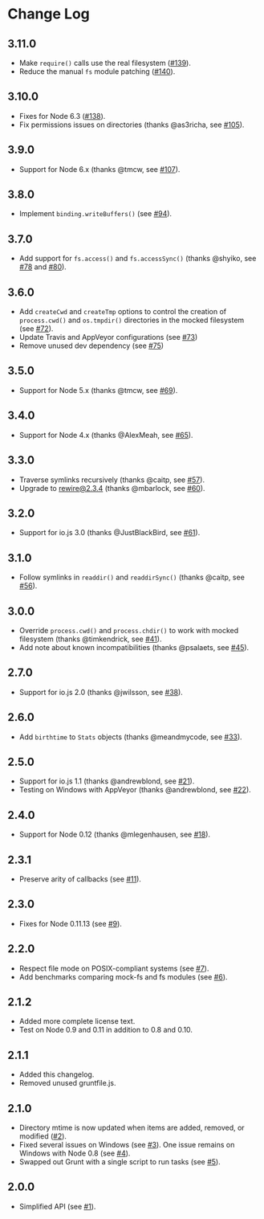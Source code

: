 # Change Log

## 3.11.0

 * Make `require()` calls use the real filesystem ([#139][#139]).
 * Reduce the manual `fs` module patching ([#140][#140]).

## 3.10.0

 * Fixes for Node 6.3 ([#138][#138]).
 * Fix permissions issues on directories (thanks @as3richa, see [#105][#105]).

## 3.9.0

 * Support for Node 6.x (thanks @tmcw, see [#107][#107]).

## 3.8.0

 * Implement `binding.writeBuffers()` (see [#94][#94]).

## 3.7.0

 * Add support for `fs.access()` and `fs.accessSync()` (thanks @shyiko, see [#78][#78] and [#80][#80]).

## 3.6.0

 * Add `createCwd` and `createTmp` options to control the creation of `process.cwd()` and `os.tmpdir()` directories in the mocked filesystem (see [#72][#72]).
 * Update Travis and AppVeyor configurations (see [#73][#73])
 * Remove unused dev dependency (see [#75][#75])

## 3.5.0

 * Support for Node 5.x (thanks @tmcw, see [#69][#69]).

## 3.4.0

 * Support for Node 4.x (thanks @AlexMeah, see [#65][#65]).

## 3.3.0

 * Traverse symlinks recursively (thanks @caitp, see [#57][#57]).
 * Upgrade to rewire@2.3.4 (thanks @mbarlock, see [#60][#60]).

## 3.2.0

 * Support for io.js 3.0 (thanks @JustBlackBird, see [#61][#61]).

## 3.1.0

 * Follow symlinks in `readdir()` and `readdirSync()` (thanks @caitp, see [#56][#56]).

## 3.0.0

 * Override `process.cwd()` and `process.chdir()` to work with mocked filesystem (thanks @timkendrick, see [#41][#41]).
 * Add note about known incompatibilities (thanks @psalaets, see [#45][#45]).

## 2.7.0

 * Support for io.js 2.0 (thanks @jwilsson, see [#38][#38]).

## 2.6.0

 * Add `birthtime` to `Stats` objects (thanks @meandmycode, see [#33][#33]).

## 2.5.0

 * Support for io.js 1.1 (thanks @andrewblond, see [#21][#21]).
 * Testing on Windows with AppVeyor (thanks @andrewblond, see [#22][#22]).

## 2.4.0

 * Support for Node 0.12 (thanks @mlegenhausen, see [#18][#18]).

## 2.3.1

 * Preserve arity of callbacks (see [#11][#11]).

## 2.3.0

 * Fixes for Node 0.11.13 (see [#9][#9]).

## 2.2.0

 * Respect file mode on POSIX-compliant systems (see [#7][#7]).
 * Add benchmarks comparing mock-fs and fs modules (see [#6][#6]).

## 2.1.2

 * Added more complete license text.
 * Test on Node 0.9 and 0.11 in addition to 0.8 and 0.10.

## 2.1.1

 * Added this changelog.
 * Removed unused gruntfile.js.

## 2.1.0

 * Directory mtime is now updated when items are added, removed, or modified ([#2][#2]).
 * Fixed several issues on Windows (see [#3][#3]).  One issue remains on Windows with Node 0.8 (see [#4][#4]).
 * Swapped out Grunt with a single script to run tasks (see [#5][#5]).

## 2.0.0

 * Simplified API (see [#1][#1]).


[#1]: https://github.com/tschaub/mock-fs/pull/1
[#2]: https://github.com/tschaub/mock-fs/pull/2
[#3]: https://github.com/tschaub/mock-fs/pull/3
[#4]: https://github.com/tschaub/mock-fs/issues/4
[#5]: https://github.com/tschaub/mock-fs/pull/5
[#6]: https://github.com/tschaub/mock-fs/pull/6
[#7]: https://github.com/tschaub/mock-fs/pull/7
[#9]: https://github.com/tschaub/mock-fs/issues/9
[#11]: https://github.com/tschaub/mock-fs/pull/11
[#18]: https://github.com/tschaub/mock-fs/pull/18
[#21]: https://github.com/tschaub/mock-fs/pull/21
[#22]: https://github.com/tschaub/mock-fs/pull/22
[#33]: https://github.com/tschaub/mock-fs/pull/33
[#38]: https://github.com/tschaub/mock-fs/pull/38
[#41]: https://github.com/tschaub/mock-fs/pull/41
[#45]: https://github.com/tschaub/mock-fs/pull/45
[#56]: https://github.com/tschaub/mock-fs/pull/56
[#61]: https://github.com/tschaub/mock-fs/pull/61
[#60]: https://github.com/tschaub/mock-fs/pull/60
[#57]: https://github.com/tschaub/mock-fs/pull/57
[#65]: https://github.com/tschaub/mock-fs/pull/65
[#69]: https://github.com/tschaub/mock-fs/pull/69
[#72]: https://github.com/tschaub/mock-fs/pull/72
[#73]: https://github.com/tschaub/mock-fs/pull/73
[#75]: https://github.com/tschaub/mock-fs/pull/75
[#78]: https://github.com/tschaub/mock-fs/pull/78
[#80]: https://github.com/tschaub/mock-fs/pull/80
[#94]: https://github.com/tschaub/mock-fs/pull/94
[#107]: https://github.com/tschaub/mock-fs/pull/107
[#105]: https://github.com/tschaub/mock-fs/pull/105
[#138]: https://github.com/tschaub/mock-fs/pull/138
[#139]: https://github.com/tschaub/mock-fs/pull/139
[#140]: https://github.com/tschaub/mock-fs/pull/140
